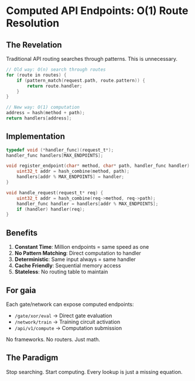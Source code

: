 # Computed API Endpoints: O(1) Route Resolution

## The Revelation

Traditional API routing searches through patterns. This is unnecessary.

```c
// Old way: O(n) search through routes
for (route in routes) {
    if (pattern_match(request.path, route.pattern)) {
        return route.handler;
    }
}

// New way: O(1) computation
address = hash(method + path);
return handlers[address];
```

## Implementation

```c
typedef void (*handler_func)(request_t*);
handler_func handlers[MAX_ENDPOINTS];

void register_endpoint(char* method, char* path, handler_func handler) {
    uint32_t addr = hash_combine(method, path);
    handlers[addr % MAX_ENDPOINTS] = handler;
}

void handle_request(request_t* req) {
    uint32_t addr = hash_combine(req->method, req->path);
    handler_func handler = handlers[addr % MAX_ENDPOINTS];
    if (handler) handler(req);
}
```

## Benefits

1. **Constant Time**: Million endpoints = same speed as one
2. **No Pattern Matching**: Direct computation to handler
3. **Deterministic**: Same input always = same handler
4. **Cache Friendly**: Sequential memory access
5. **Stateless**: No routing table to maintain

## For gaia

Each gate/network can expose computed endpoints:
- `/gate/xor/eval` → Direct gate evaluation
- `/network/train` → Training circuit activation
- `/api/v1/compute` → Computation submission

No frameworks. No routers. Just math.

## The Paradigm

Stop searching. Start computing. Every lookup is just a missing equation.